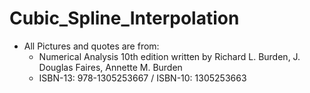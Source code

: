 # Cubic_Spline_Interpolation
- All Pictures and quotes are from:
  - Numerical Analysis 10th edition written by Richard L. Burden, J. Douglas Faires, Annette M. Burden
  - ISBN-13: 978-1305253667 / ISBN-10: 1305253663

